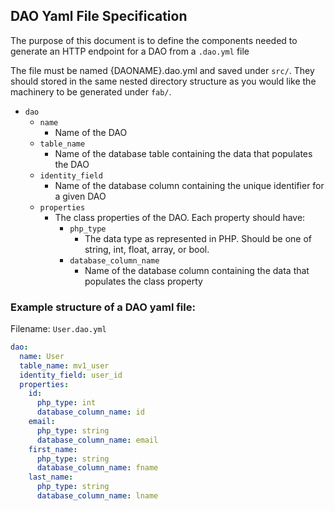 ## DAO Yaml File Specification

The purpose of this document is to define the components needed to generate an HTTP endpoint for a DAO from a `.dao.yml` file

The file must be named {DAONAME}.dao.yml and saved under `src/`. They should stored in the same nested directory structure as you would like the machinery to be generated under `fab/`.  
- `dao`
    - `name`
        - Name of the DAO
    - `table_name`
        - Name of the database table containing the data that populates the DAO
    - `identity_field`
        - Name of the database column containing the unique identifier for a given DAO
    - `properties`
        - The class properties of the DAO. Each property should have:
            - `php_type`
                - The data type as represented in PHP. Should be one of string, int, float, array, or bool.
            - `database_column_name`
                - Name of the database column containing the data that populates the class property

### Example structure of a DAO yaml file:

Filename: `User.dao.yml`
```yaml
dao:
  name: User
  table_name: mv1_user
  identity_field: user_id
  properties:
    id:
      php_type: int
      database_column_name: id
    email:
      php_type: string
      database_column_name: email
    first_name:
      php_type: string
      database_column_name: fname
    last_name:
      php_type: string
      database_column_name: lname
```
